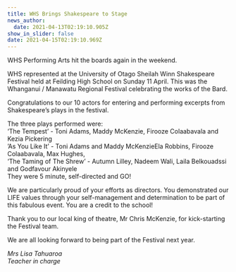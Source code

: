 ```yaml
---
title: WHS Brings Shakespeare to Stage
news_author:
  date: 2021-04-13T02:19:10.905Z
show_in_slider: false
date: 2021-04-15T02:19:10.969Z
---
```

WHS Performing Arts hit the boards again in the weekend.

WHS represented at the University of Otago Sheilah Winn Shakespeare Festival held at Feilding High School on Sunday 11 April.  This was the Whanganui / Manawatu Regional Festival celebrating the works of the Bard.

Congratulations to our 10 actors for entering and performing excerpts from Shakespeare’s plays in the festival. 

The three plays performed were:  
‘The Tempest’ - Toni Adams, Maddy McKenzie, Firooze Colaabavala and Kezia Pickering  
’As You Like It’ - Toni Adams and Maddy McKenzieEla Robbins, Firooze Colaabavala, Max Hughes,  
‘The Taming of The Shrew’ - Autumn Lilley, Nadeem Wali, Laila Belkouadssi and Godfavour Akinyele  
They were 5 minute, self-directed and GO!

We are particularly proud of your efforts as directors.  You demonstrated our LIFE values through your self-management and determination to be part of this fabulous event.
You are a credit to the school!

Thank you to our local king of theatre, Mr Chris McKenzie, for kick-starting the Festival team.

We are all looking forward to being part of the Festival next year.

*Mrs Lisa Tahuaroa  
Teacher in charge*
